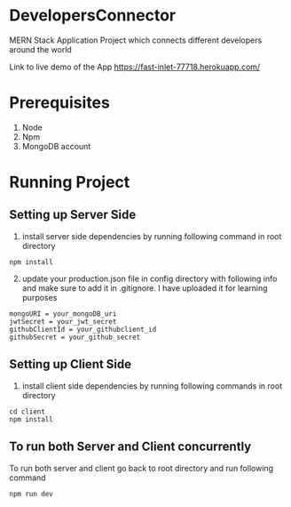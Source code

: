 # DevelopersConnector
MERN Stack Application Project which connects different developers around the world

Link to live demo of the App https://fast-inlet-77718.herokuapp.com/

# Prerequisites 
  1) Node
  2) Npm
  3) MongoDB account

# Running Project

## Setting up Server Side
1) install server side dependencies by running following command in root directory

```
npm install
```
2) update your production.json file in config directory with following info and make sure to add it in .gitignore. I have uploaded it for learning purposes

```
mongoURI = your_mongoDB_uri
jwtSecret = your_jwt_secret
githubClientId = your_githubclient_id
githubSecret = your_github_secret
```

## Setting up Client Side
1) install client side dependencies by running following commands in root directory

```
cd client
npm install
```

## To run both Server and Client concurrently 
To run both server and client go back to root directory and run following command

 ```
 npm run dev
 ```
 
 
